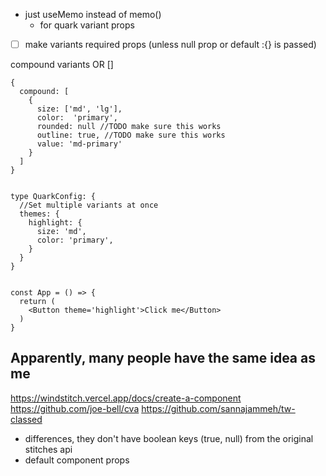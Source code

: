 - just useMemo instead of memo()
  - for quark variant props

- [ ] make variants required props (unless null prop or default :{} is passed)

compound variants OR []
```tsx
{
  compound: [
    {
      size: ['md', 'lg'],
      color:  'primary',
      rounded: null //TODO make sure this works
      outline: true, //TODO make sure this works
      value: 'md-primary'
    }
  ]
}


```


```tsx
type QuarkConfig: {
  //Set multiple variants at once
  themes: {
    highlight: {
      size: 'md',
      color: 'primary',
    }
  }
}


const App = () => {
  return (
    <Button theme='highlight'>Click me</Button>
  )
}
```

## Apparently, many people have the same idea as me

https://windstitch.vercel.app/docs/create-a-component
https://github.com/joe-bell/cva
https://github.com/sannajammeh/tw-classed

- differences, they don't have boolean keys (true, null) from the original stitches api
- default component props